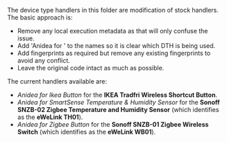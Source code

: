 The device type handlers in this folder are modification of stock handlers. The basic approach is:

* Remove any local execution metadata as that will only confuse the issue.
* Add 'Anidea for ' to the names so it is clear which DTH is being used.
* Add fingerprints as required but remove any existing fingerprints to avoid any conflict.
* Leave the original code intact as much as possible.

The current handlers available are:

* _Anidea for Ikea Button_ for the **IKEA Tradfri Wireless Shortcut Button**.
* _Anidea for SmartSense Temperature & Humidity Sensor_ for the **Sonoff SNZB-02 Zigbee Temperature and Humidity Sensor** (which identifies as the **eWeLink TH01**).
* _Anidea for Zigbee Button_ for the **Sonoff SNZB-01 Zigbee Wireless Switch** (which identifies as the **eWeLink WB01**).
